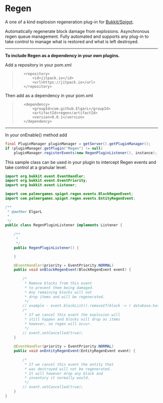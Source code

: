 # Regen
A one of a kind explosion regeneration plug-in for [Bukkit/Spigot](https://www.spigotmc.org/resources/authors/elgarl.986705/).

Automatically regenerate block damage from explosions. Asynchronous regen queue management.
Fully automated and supports any plug-in to take control to manage what is restored and what is left destroyed.

---
**To include Regen as a dependency in your own plugins.**

Add a repository in your pom.xml
>        <repository>
>            <id>jitpack.io</id>
>            <url>https://jitpack.io</url>
>        </repository>  
Then add as a dependency in your pom.xml
>        <dependency>
>            <groupId>com.github.ElgarL</groupId>
>            <artifactId>regen</artifactId>
>            <version>0.0.1</version>
>        </dependency>  

---

In your onEnable() method add
```java
final PluginManager pluginManager = getServer().getPluginManager();
if (pluginManager.getPlugin("Regen") != null)
	pluginManager.registerEvents(new RegenPluginListener(), instance);
```

This sample class can be used in your plugin to intercept Regen events and take control at a granular level.

```java
import org.bukkit.event.EventHandler;
import org.bukkit.event.EventPriority;
import org.bukkit.event.Listener;

import com.palmergames.spigot.regen.events.BlockRegenEvent;
import com.palmergames.spigot.regen.events.EntityRegenEvent;

/**
 * @author ElgarL
 *
 */
public class RegenPluginListener implements Listener {
	
	/**
	 * 
	 */
	public RegenPluginListener() {

	}

	@EventHandler(priority = EventPriority.NORMAL)
	public void onBlockRegenEvent(BlockRegenEvent event) {
	
		/*
		 * Remove blocks from this event
		 * to prevent them being damaged.
		 * Any remaining blocks will not
		 * drop items and will be regenerated.
		 */
		// example - event.blockList().removeIf(block -> ( database.hasPlot(block.getLocation()) );
		/*
		 * If we cancel this event the explosion will
		 * still happen and blocks will drop as items
		 * however, no regen will occur.
		 */
		// event.setCancelled(true);
	}
	
	@EventHandler(priority = EventPriority.NORMAL)
	public void onEntityRegenEvent(EntityRegenEvent event) {
		
		/*
		 * If we cancel this event the entity that
		 * was destroyed will not be regenerated.
		 * It will however drop any block and
		 * inventory it normally would.
		 */
		// event.setCancelled(true);
	}
}
```
